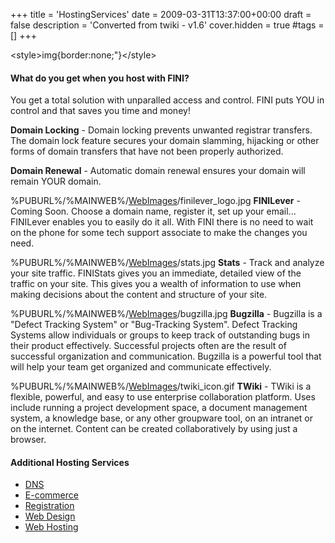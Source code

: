 +++
title = 'HostingServices'
date = 2009-03-31T13:37:00+00:00
draft = false
description = 'Converted from twiki - v1.6'
cover.hidden = true
#tags = []
+++

\<style\>img{border:none;"}\</style\>

#### What do you get when you host with FINI?

You get a total solution with unparalled access and control. FINI puts
YOU in control and that saves you time and money!

**Domain Locking** - Domain locking prevents unwanted registrar
transfers. The domain lock feature secures your domain slamming,
hijacking or other forms of domain transfers that have not been properly
authorized.

**Domain Renewal** - Automatic domain renewal ensures your domain will
remain YOUR domain.

%PUBURL%/%MAINWEB%/[WebImages](WebImages "wikilink")/finilever_logo.jpg
**FINILever** - Coming Soon. Choose a domain name, register it, set up
your email... FINILever enables you to easily do it all. With FINI there
is no need to wait on the phone for some tech support associate to make
the changes you need.

%PUBURL%/%MAINWEB%/[WebImages](WebImages "wikilink")/stats.jpg
**Stats** - Track and analyze your site traffic. FINIStats gives you an
immediate, detailed view of the traffic on your site. This gives you a
wealth of information to use when making decisions about the content and
structure of your site.

%PUBURL%/%MAINWEB%/[WebImages](WebImages "wikilink")/bugzilla.jpg
**Bugzilla** - Bugzilla is a "Defect Tracking System" or "Bug-Tracking
System". Defect Tracking Systems allow individuals or groups to keep
track of outstanding bugs in their product effectively. Successful
projects often are the result of successful organization and
communication. Bugzilla is a powerful tool that will help your team get
organized and communicate effectively.

%PUBURL%/%MAINWEB%/[WebImages](WebImages "wikilink")/twiki_icon.gif
**TWiki** - TWiki is a flexible, powerful, and easy to use enterprise
collaboration platform. Uses include running a project development
space, a document management system, a knowledge base, or any other
groupware tool, on an intranet or on the internet. Content can be
created collaboratively by using just a browser.

#### Additional Hosting Services

- [DNS](FiniDNS)
- [E-commerce](FiniCommerce)
- [Registration](RegistrationService)
- [Web Design](WebDesign)
- [Web Hosting](WebHosting)
